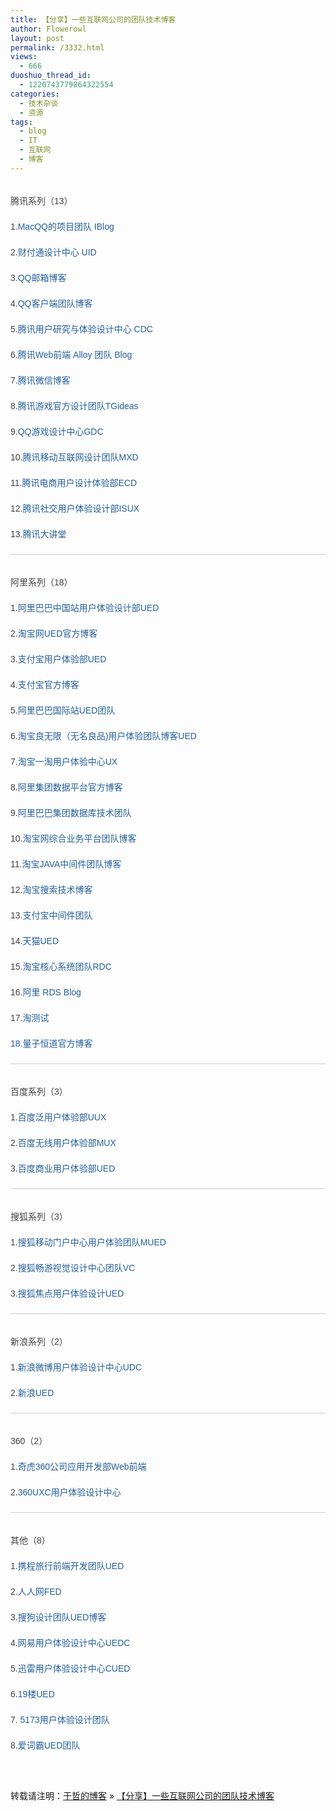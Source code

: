 ```yaml
---
title: 【分享】一些互联网公司的团队技术博客
author: Flowerowl
layout: post
permalink: /3332.html
views:
  - 666
duoshuo_thread_id:
  - 1220743779864322554
categories:
  - 技术杂谈
  - 资源
tags:
  - blog
  - IT
  - 互联网
  - 博客
---
```

<div class="entry-content" style="border: 0px; font-family: Gudea, sans-serif; font-size: 1.4rem; margin: 1.5em 0px 0px; outline: 0px; padding: 0px; vertical-align: baseline; color: #404040;">
  <p style="border: 0px; font-family: inherit; font-size: 14px; font-style: inherit; margin: 0px 0px 1.5em; outline: 0px; padding: 0px; vertical-align: baseline;">
    腾讯系列（13）
  </p>
  
  <p style="border: 0px; font-family: inherit; font-size: 14px; font-style: inherit; margin: 0px 0px 1.5em; outline: 0px; padding: 0px; vertical-align: baseline;">
    1.<a style="border: 0px; font-family: inherit; font-style: inherit; margin: 0px; outline: 0px; padding: 0px; vertical-align: baseline; color: #265f98; text-decoration: none;" href="http://iblog.tencent.com/" target="_blank">MacQQ的项目团队 IBlog </a>
  </p>
  
  <p style="border: 0px; font-family: inherit; font-size: 14px; font-style: inherit; margin: 0px 0px 1.5em; outline: 0px; padding: 0px; vertical-align: baseline;">
    2.<a style="border: 0px; font-family: inherit; font-style: inherit; margin: 0px; outline: 0px; padding: 0px; vertical-align: baseline; color: #265f98; text-decoration: none;" href="http://tid.tenpay.com/" target="_blank">财付通设计中心 UID</a>
  </p>
  
  <p style="border: 0px; font-family: inherit; font-size: 14px; font-style: inherit; margin: 0px 0px 1.5em; outline: 0px; padding: 0px; vertical-align: baseline;">
    3.<a style="border: 0px; font-family: inherit; font-style: inherit; margin: 0px; outline: 0px; padding: 0px; vertical-align: baseline; color: #265f98; text-decoration: none;" href="http://blog.mail.qq.com/" target="_blank">QQ邮箱博客</a>
  </p>
  
  <p style="border: 0px; font-family: inherit; font-size: 14px; font-style: inherit; margin: 0px 0px 1.5em; outline: 0px; padding: 0px; vertical-align: baseline;">
    4.<a style="border: 0px; font-family: inherit; font-style: inherit; margin: 0px; outline: 0px; padding: 0px; vertical-align: baseline; color: #265f98; text-decoration: none;" title="QQ客户端团队博客" href="http://impd.tencent.com/" target="_blank">QQ客户端团队博客</a>
  </p>
  
  <p style="border: 0px; font-family: inherit; font-size: 14px; font-style: inherit; margin: 0px 0px 1.5em; outline: 0px; padding: 0px; vertical-align: baseline;">
    5.<a style="border: 0px; font-family: inherit; font-style: inherit; margin: 0px; outline: 0px; padding: 0px; vertical-align: baseline; color: #265f98; text-decoration: none;" href="http://cdc.tencent.com/" target="_blank">腾讯用户研究与体验设计中心 CDC</a>
  </p>
  
  <p style="border: 0px; font-family: inherit; font-size: 14px; font-style: inherit; margin: 0px 0px 1.5em; outline: 0px; padding: 0px; vertical-align: baseline;">
    6.<a style="border: 0px; font-family: inherit; font-style: inherit; margin: 0px; outline: 0px; padding: 0px; vertical-align: baseline; color: #265f98; text-decoration: none;" href="http://www.alloyteam.com/" target="_blank">腾讯Web前端 Alloy 团队 Blog</a>
  </p>
  
  <p style="border: 0px; font-family: inherit; font-size: 14px; font-style: inherit; margin: 0px 0px 1.5em; outline: 0px; padding: 0px; vertical-align: baseline;">
    7.<a style="border: 0px; font-family: inherit; font-style: inherit; margin: 0px; outline: 0px; padding: 0px; vertical-align: baseline; color: #265f98; text-decoration: none;" href="http://blog.weixin.qq.com/" target="_blank">腾讯微信博客</a>
  </p>
  
  <p style="border: 0px; font-family: inherit; font-size: 14px; font-style: inherit; margin: 0px 0px 1.5em; outline: 0px; padding: 0px; vertical-align: baseline;">
    8.<a style="border: 0px; font-family: inherit; font-style: inherit; margin: 0px; outline: 0px; padding: 0px; vertical-align: baseline; color: #265f98; text-decoration: none;" href="http://tgideas.qq.com/" target="_blank">腾讯游戏官方设计团队TGideas</a>
  </p>
  
  <p style="border: 0px; font-family: inherit; font-size: 14px; font-style: inherit; margin: 0px 0px 1.5em; outline: 0px; padding: 0px; vertical-align: baseline;">
    9.<a style="border: 0px; font-family: inherit; font-style: inherit; margin: 0px; outline: 0px; padding: 0px; vertical-align: baseline; color: #265f98; text-decoration: none;" href="http://gdc.qq.com/">QQ游戏设计中心GDC</a>
  </p>
  
  <p style="border: 0px; font-family: inherit; font-size: 14px; font-style: inherit; margin: 0px 0px 1.5em; outline: 0px; padding: 0px; vertical-align: baseline;">
    10.<a style="border: 0px; font-family: inherit; font-style: inherit; margin: 0px; outline: 0px; padding: 0px; vertical-align: baseline; color: #265f98; text-decoration: none;" href="http://mxd.tencent.com/" target="_blank">腾讯移动互联网设计团队MXD</a>
  </p>
  
  <p style="border: 0px; font-family: inherit; font-size: 14px; font-style: inherit; margin: 0px 0px 1.5em; outline: 0px; padding: 0px; vertical-align: baseline;">
    11.<a style="border: 0px; font-family: inherit; font-style: inherit; margin: 0px; outline: 0px; padding: 0px; vertical-align: baseline; color: #265f98; text-decoration: none;" href="http://ecd.tencent.com/" target="_blank">腾讯电商用户设计体验部ECD</a>
  </p>
  
  <p style="border: 0px; font-family: inherit; font-size: 14px; font-style: inherit; margin: 0px 0px 1.5em; outline: 0px; padding: 0px; vertical-align: baseline;">
    12.<a style="border: 0px; font-family: inherit; font-style: inherit; margin: 0px; outline: 0px; padding: 0px; vertical-align: baseline; color: #265f98; text-decoration: none;" href="http://isux.tencent.com/" target="_blank">腾讯社交用户体验设计部ISUX</a>
  </p>
  
  <p style="border: 0px; font-family: inherit; font-size: 14px; font-style: inherit; margin: 0px 0px 1.5em; outline: 0px; padding: 0px; vertical-align: baseline;">
    13.<a style="border: 0px; font-family: inherit; font-style: inherit; margin: 0px; outline: 0px; padding: 0px; vertical-align: baseline; color: #265f98; text-decoration: none;" href="http://djt.qq.com/" target="_blank">腾讯大讲堂</a>
  </p>
  
  <hr style="background-color: #cccccc; border: 0px; height: 1px; margin-bottom: 1.5em;" />
  
  <p style="border: 0px; font-family: inherit; font-size: 14px; font-style: inherit; margin: 0px 0px 1.5em; outline: 0px; padding: 0px; vertical-align: baseline;">
    <a style="border: 0px; font-family: inherit; font-style: inherit; margin: 0px; outline: 0px; padding: 0px; vertical-align: baseline; color: #225588;" name="ali"></a>阿里系列（18）
  </p>
  
  <p style="border: 0px; font-family: inherit; font-size: 14px; font-style: inherit; margin: 0px 0px 1.5em; outline: 0px; padding: 0px; vertical-align: baseline;">
    1.<a style="border: 0px; font-family: inherit; font-style: inherit; margin: 0px; outline: 0px; padding: 0px; vertical-align: baseline; color: #265f98; text-decoration: none;" href="http://www.aliued.cn/" target="_blank">阿里巴巴中国站用户体验设计部UED</a>
  </p>
  
  <p style="border: 0px; font-family: inherit; font-size: 14px; font-style: inherit; margin: 0px 0px 1.5em; outline: 0px; padding: 0px; vertical-align: baseline;">
    2.<a style="border: 0px; font-family: inherit; font-style: inherit; margin: 0px; outline: 0px; padding: 0px; vertical-align: baseline; color: #265f98; text-decoration: none;" href="http://ued.taobao.com/blog/" target="_blank">淘宝网UED官方博客</a>
  </p>
  
  <p style="border: 0px; font-family: inherit; font-size: 14px; font-style: inherit; margin: 0px 0px 1.5em; outline: 0px; padding: 0px; vertical-align: baseline;">
    3.<a style="border: 0px; font-family: inherit; font-style: inherit; margin: 0px; outline: 0px; padding: 0px; vertical-align: baseline; color: #265f98; text-decoration: none;" href="http://ued.alipay.com/" target="_blank">支付宝用户体验部UED</a>
  </p>
  
  <p style="border: 0px; font-family: inherit; font-size: 14px; font-style: inherit; margin: 0px 0px 1.5em; outline: 0px; padding: 0px; vertical-align: baseline;">
    4.<a style="border: 0px; font-family: inherit; font-style: inherit; margin: 0px; outline: 0px; padding: 0px; vertical-align: baseline; color: #265f98; text-decoration: none;" href="http://blog.alipay.com/" target="_blank">支付宝官方博客</a>
  </p>
  
  <p style="border: 0px; font-family: inherit; font-size: 14px; font-style: inherit; margin: 0px 0px 1.5em; outline: 0px; padding: 0px; vertical-align: baseline;">
    5.<a style="border: 0px; font-family: inherit; font-style: inherit; margin: 0px; outline: 0px; padding: 0px; vertical-align: baseline; color: #265f98; text-decoration: none;" href="http://www.aliued.com/" target="_blank">阿里巴巴国际站UED团队</a>
  </p>
  
  <p style="border: 0px; font-family: inherit; font-size: 14px; font-style: inherit; margin: 0px 0px 1.5em; outline: 0px; padding: 0px; vertical-align: baseline;">
    6.<a style="border: 0px; font-family: inherit; font-style: inherit; margin: 0px; outline: 0px; padding: 0px; vertical-align: baseline; color: #265f98; text-decoration: none;" href="http://www.lpued.com/" target="_blank">淘宝良无限（</a><a style="border: 0px; font-family: inherit; font-style: inherit; margin: 0px; outline: 0px; padding: 0px; vertical-align: baseline; color: #265f98; text-decoration: none;" href="http://www.lpued.com/" target="_blank">无名良品)用户体验团队博客UED</a>
  </p>
  
  <p style="border: 0px; font-family: inherit; font-size: 14px; font-style: inherit; margin: 0px 0px 1.5em; outline: 0px; padding: 0px; vertical-align: baseline;">
    7.<a style="border: 0px; font-family: inherit; font-style: inherit; margin: 0px; outline: 0px; padding: 0px; vertical-align: baseline; color: #265f98; text-decoration: none;" href="http://ux.etao.com/" target="_blank">淘宝一淘用户体验中心UX</a>
  </p>
  
  <p style="border: 0px; font-family: inherit; font-size: 14px; font-style: inherit; margin: 0px 0px 1.5em; outline: 0px; padding: 0px; vertical-align: baseline;">
    8.<a style="border: 0px; font-family: inherit; font-style: inherit; margin: 0px; outline: 0px; padding: 0px; vertical-align: baseline; color: #265f98; text-decoration: none;" href="http://www.alidata.org/archives" target="_blank">阿里集团数据平台官方博客</a>
  </p>
  
  <p style="border: 0px; font-family: inherit; font-size: 14px; font-style: inherit; margin: 0px 0px 1.5em; outline: 0px; padding: 0px; vertical-align: baseline;">
    9.<a style="border: 0px; font-family: inherit; font-style: inherit; margin: 0px; outline: 0px; padding: 0px; vertical-align: baseline; color: #265f98; text-decoration: none;" href="http://www.taobaodba.com/" target="_blank">阿里巴巴集团数据库技术团队</a>
  </p>
  
  <p style="border: 0px; font-family: inherit; font-size: 14px; font-style: inherit; margin: 0px 0px 1.5em; outline: 0px; padding: 0px; vertical-align: baseline;">
    10.<a style="border: 0px; font-family: inherit; font-style: inherit; margin: 0px; outline: 0px; padding: 0px; vertical-align: baseline; color: #265f98; text-decoration: none;" title="淘宝网综合业务平台团队博客" href="http://rdc.taobao.com/team/jm/" target="_blank">淘宝网综合业务平台团队博客</a>
  </p>
  
  <p style="border: 0px; font-family: inherit; font-size: 14px; font-style: inherit; margin: 0px 0px 1.5em; outline: 0px; padding: 0px; vertical-align: baseline;">
    11.<a style="border: 0px; font-family: inherit; font-style: inherit; margin: 0px; outline: 0px; padding: 0px; vertical-align: baseline; color: #265f98; text-decoration: none;" href="http://jm.taobao.org/" target="_blank">淘宝JAVA中间件团队博客</a>
  </p>
  
  <p style="border: 0px; font-family: inherit; font-size: 14px; font-style: inherit; margin: 0px 0px 1.5em; outline: 0px; padding: 0px; vertical-align: baseline;">
    12.<a style="border: 0px; font-family: inherit; font-style: inherit; margin: 0px; outline: 0px; padding: 0px; vertical-align: baseline; color: #265f98; text-decoration: none;" href="http://www.searchtb.com/" target="_blank">淘宝搜索技术博客</a>
  </p>
  
  <p style="border: 0px; font-family: inherit; font-size: 14px; font-style: inherit; margin: 0px 0px 1.5em; outline: 0px; padding: 0px; vertical-align: baseline;">
    13.<a style="border: 0px; font-family: inherit; font-style: inherit; margin: 0px; outline: 0px; padding: 0px; vertical-align: baseline; color: #265f98; text-decoration: none;" href="http://alipaymiddleware.com/" target="_blank">支付宝中间件团队</a>
  </p>
  
  <p style="border: 0px; font-family: inherit; font-size: 14px; font-style: inherit; margin: 0px 0px 1.5em; outline: 0px; padding: 0px; vertical-align: baseline;">
    14.<a style="border: 0px; font-family: inherit; font-style: inherit; margin: 0px; outline: 0px; padding: 0px; vertical-align: baseline; color: #265f98; text-decoration: none;" href="http://ued.tmall.com/" target="_blank">天猫UED</a>
  </p>
  
  <p style="border: 0px; font-family: inherit; font-size: 14px; font-style: inherit; margin: 0px 0px 1.5em; outline: 0px; padding: 0px; vertical-align: baseline;">
    15.<a style="border: 0px; font-family: inherit; font-style: inherit; margin: 0px; outline: 0px; padding: 0px; vertical-align: baseline; color: #265f98; text-decoration: none;" href="http://rdc.taobao.com/blog/cs/" target="_blank">淘宝核心系统团队RDC</a>
  </p>
  
  <p style="border: 0px; font-family: inherit; font-size: 14px; font-style: inherit; margin: 0px 0px 1.5em; outline: 0px; padding: 0px; vertical-align: baseline;">
    16.<a style="border: 0px; font-family: inherit; font-style: inherit; margin: 0px; outline: 0px; padding: 0px; vertical-align: baseline; color: #265f98; text-decoration: none;" href="http://rds.blog.alibaba-inc.com/" target="_blank">阿里 RDS Blog</a>
  </p>
  
  <p style="border: 0px; font-family: inherit; font-size: 14px; font-style: inherit; margin: 0px 0px 1.5em; outline: 0px; padding: 0px; vertical-align: baseline;">
    17.<a style="border: 0px; font-family: inherit; font-style: inherit; margin: 0px; outline: 0px; padding: 0px; vertical-align: baseline; color: #265f98; text-decoration: none;" href="http://www.taobaotest.com/" target="_blank">淘测试</a>
  </p>
  
  <p style="border: 0px; font-family: inherit; font-size: 14px; font-style: inherit; margin: 0px 0px 1.5em; outline: 0px; padding: 0px; vertical-align: baseline;">
    <a style="border: 0px; font-family: inherit; font-style: inherit; margin: 0px; outline: 0px; padding: 0px; vertical-align: baseline; color: #265f98; text-decoration: none;" href="http://www.taobaotest.com/" target="_blank">18.</a><a style="border: 0px; font-family: inherit; font-style: inherit; margin: 0px; outline: 0px; padding: 0px; vertical-align: baseline; color: #265f98; text-decoration: none;" href="http://blog.linezing.com/" target="_blank">量子恒道官方博客</a>
  </p>
  
  <hr style="background-color: #cccccc; border: 0px; height: 1px; margin-bottom: 1.5em;" />
  
  <p style="border: 0px; font-family: inherit; font-size: 14px; font-style: inherit; margin: 0px 0px 1.5em; outline: 0px; padding: 0px; vertical-align: baseline;">
    <a style="border: 0px; font-family: inherit; font-style: inherit; margin: 0px; outline: 0px; padding: 0px; vertical-align: baseline; color: #225588;" name="baidu"></a>百度系列（3）
  </p>
  
  <p style="border: 0px; font-family: inherit; font-size: 14px; font-style: inherit; margin: 0px 0px 1.5em; outline: 0px; padding: 0px; vertical-align: baseline;">
    1.<a style="border: 0px; font-family: inherit; font-style: inherit; margin: 0px; outline: 0px; padding: 0px; vertical-align: baseline; color: #265f98; text-decoration: none;" href="http://www.baiduux.com/" target="_blank">百度泛用户体验部UUX</a>
  </p>
  
  <p style="border: 0px; font-family: inherit; font-size: 14px; font-style: inherit; margin: 0px 0px 1.5em; outline: 0px; padding: 0px; vertical-align: baseline;">
    2.<a style="border: 0px; font-family: inherit; font-style: inherit; margin: 0px; outline: 0px; padding: 0px; vertical-align: baseline; color: #265f98; text-decoration: none;" href="http://mux.baidu.com/" target="_blank">百度无线用户体验部MUX</a>
  </p>
  
  <p style="border: 0px; font-family: inherit; font-size: 14px; font-style: inherit; margin: 0px 0px 1.5em; outline: 0px; padding: 0px; vertical-align: baseline;">
    3.<a style="border: 0px; font-family: inherit; font-style: inherit; margin: 0px; outline: 0px; padding: 0px; vertical-align: baseline; color: #265f98; text-decoration: none;" href="http://ued.baidu.com/" target="_blank">百度商业用户体验部UED</a>
  </p>
  
  <hr style="background-color: #cccccc; border: 0px; height: 1px; margin-bottom: 1.5em;" />
  
  <p style="border: 0px; font-family: inherit; font-size: 14px; font-style: inherit; margin: 0px 0px 1.5em; outline: 0px; padding: 0px; vertical-align: baseline;">
    <a style="border: 0px; font-family: inherit; font-style: inherit; margin: 0px; outline: 0px; padding: 0px; vertical-align: baseline; color: #225588;" name="souhu"></a>搜狐系列（3）
  </p>
  
  <p style="border: 0px; font-family: inherit; font-size: 14px; font-style: inherit; margin: 0px 0px 1.5em; outline: 0px; padding: 0px; vertical-align: baseline;">
    1.<a style="border: 0px; font-family: inherit; font-style: inherit; margin: 0px; outline: 0px; padding: 0px; vertical-align: baseline; color: #265f98; text-decoration: none;" href="http://mued.sohu.com/" target="_blank">搜狐移动门户中心用户体验团队MUED</a>
  </p>
  
  <p style="border: 0px; font-family: inherit; font-size: 14px; font-style: inherit; margin: 0px 0px 1.5em; outline: 0px; padding: 0px; vertical-align: baseline;">
    2.<a style="border: 0px; font-family: inherit; font-style: inherit; margin: 0px; outline: 0px; padding: 0px; vertical-align: baseline; color: #265f98; text-decoration: none;" href="http://vc.changyou.com/index.shtml" target="_blank">搜狐畅游视觉设计中心团队VC</a>
  </p>
  
  <p style="border: 0px; font-family: inherit; font-size: 14px; font-style: inherit; margin: 0px 0px 1.5em; outline: 0px; padding: 0px; vertical-align: baseline;">
    3.<a style="border: 0px; font-family: inherit; font-style: inherit; margin: 0px; outline: 0px; padding: 0px; vertical-align: baseline; color: #265f98; text-decoration: none;" href="http://ued.focus.cn/" target="_blank">搜狐焦点用户体验设计UED</a>
  </p>
  
  <hr style="background-color: #cccccc; border: 0px; height: 1px; margin-bottom: 1.5em;" />
  
  <p style="border: 0px; font-family: inherit; font-size: 14px; font-style: inherit; margin: 0px 0px 1.5em; outline: 0px; padding: 0px; vertical-align: baseline;">
    <a style="border: 0px; font-family: inherit; font-style: inherit; margin: 0px; outline: 0px; padding: 0px; vertical-align: baseline; color: #225588;" name="sina"></a>新浪系列（2）
  </p>
  
  <p style="border: 0px; font-family: inherit; font-size: 14px; font-style: inherit; margin: 0px 0px 1.5em; outline: 0px; padding: 0px; vertical-align: baseline;">
    1.<a style="border: 0px; font-family: inherit; font-style: inherit; margin: 0px; outline: 0px; padding: 0px; vertical-align: baseline; color: #265f98; text-decoration: none;" href="http://udc.weibo.com/" target="_blank">新浪微博用户体验设计中心UDC</a>
  </p>
  
  <p style="border: 0px; font-family: inherit; font-size: 14px; font-style: inherit; margin: 0px 0px 1.5em; outline: 0px; padding: 0px; vertical-align: baseline;">
    2.<a style="border: 0px; font-family: inherit; font-style: inherit; margin: 0px; outline: 0px; padding: 0px; vertical-align: baseline; color: #265f98; text-decoration: none;" href="http://ued.sina.com/" target="_blank">新浪UED</a>
  </p>
  
  <hr style="background-color: #cccccc; border: 0px; height: 1px; margin-bottom: 1.5em;" />
  
  <p style="border: 0px; font-family: inherit; font-size: 14px; font-style: inherit; margin: 0px 0px 1.5em; outline: 0px; padding: 0px; vertical-align: baseline;">
    <a style="border: 0px; font-family: inherit; font-style: inherit; margin: 0px; outline: 0px; padding: 0px; vertical-align: baseline; color: #225588;" name="san"></a>360（2）
  </p>
  
  <p style="border: 0px; font-family: inherit; font-size: 14px; font-style: inherit; margin: 0px 0px 1.5em; outline: 0px; padding: 0px; vertical-align: baseline;">
    1.<a style="border: 0px; font-family: inherit; font-style: inherit; margin: 0px; outline: 0px; padding: 0px; vertical-align: baseline; color: #265f98; text-decoration: none;" href="http://www.75team.com/" target="_blank">奇虎360公司应用开发部Web前端</a>
  </p>
  
  <p style="border: 0px; font-family: inherit; font-size: 14px; font-style: inherit; margin: 0px 0px 1.5em; outline: 0px; padding: 0px; vertical-align: baseline;">
    2.<a style="border: 0px; font-family: inherit; font-style: inherit; margin: 0px; outline: 0px; padding: 0px; vertical-align: baseline; color: #265f98; text-decoration: none;" href="http://uxc.360.cn/" target="_blank">360UXC用户体验设计中心</a>
  </p>
  
  <hr style="background-color: #cccccc; border: 0px; height: 1px; margin-bottom: 1.5em;" />
  
  <p style="border: 0px; font-family: inherit; font-size: 14px; font-style: inherit; margin: 0px 0px 1.5em; outline: 0px; padding: 0px; vertical-align: baseline;">
    <a style="border: 0px; font-family: inherit; font-style: inherit; margin: 0px; outline: 0px; padding: 0px; vertical-align: baseline; color: #225588;" name="other"></a>其他（8）
  </p>
  
  <p style="border: 0px; font-family: inherit; font-size: 14px; font-style: inherit; margin: 0px 0px 1.5em; outline: 0px; padding: 0px; vertical-align: baseline;">
    1.<a style="border: 0px; font-family: inherit; font-style: inherit; margin: 0px; outline: 0px; padding: 0px; vertical-align: baseline; color: #265f98; text-decoration: none;" href="http://ued.ctrip.com/blog/" target="_blank">携程旅行前端开发团队UED</a>
  </p>
  
  <p style="border: 0px; font-family: inherit; font-size: 14px; font-style: inherit; margin: 0px 0px 1.5em; outline: 0px; padding: 0px; vertical-align: baseline;">
    2.<a style="border: 0px; font-family: inherit; font-style: inherit; margin: 0px; outline: 0px; padding: 0px; vertical-align: baseline; color: #265f98; text-decoration: none;" href="http://fed.renren.com/" target="_blank">人人网FED</a>
  </p>
  
  <p style="border: 0px; font-family: inherit; font-size: 14px; font-style: inherit; margin: 0px 0px 1.5em; outline: 0px; padding: 0px; vertical-align: baseline;">
    3.<a style="border: 0px; font-family: inherit; font-style: inherit; margin: 0px; outline: 0px; padding: 0px; vertical-align: baseline; color: #265f98; text-decoration: none;" href="http://ued.sogou.com/" target="_blank">搜狗设计团队UED博客</a>
  </p>
  
  <p style="border: 0px; font-family: inherit; font-size: 14px; font-style: inherit; margin: 0px 0px 1.5em; outline: 0px; padding: 0px; vertical-align: baseline;">
    4.<a style="border: 0px; font-family: inherit; font-style: inherit; margin: 0px; outline: 0px; padding: 0px; vertical-align: baseline; color: #265f98; text-decoration: none;" href="http://uedc.163.com/" target="_blank">网易用户体验设计中心UEDC</a>
  </p>
  
  <p style="border: 0px; font-family: inherit; font-size: 14px; font-style: inherit; margin: 0px 0px 1.5em; outline: 0px; padding: 0px; vertical-align: baseline;">
    5.<a style="border: 0px; font-family: inherit; font-style: inherit; margin: 0px; outline: 0px; padding: 0px; vertical-align: baseline; color: #265f98; text-decoration: none;" href="http://cued.xunlei.com/" target="_blank">迅雷用户体验设计中心CUED</a>
  </p>
  
  <p style="border: 0px; font-family: inherit; font-size: 14px; font-style: inherit; margin: 0px 0px 1.5em; outline: 0px; padding: 0px; vertical-align: baseline;">
    6.<a style="border: 0px; font-family: inherit; font-style: inherit; margin: 0px; outline: 0px; padding: 0px; vertical-align: baseline; color: #265f98; text-decoration: none;" href="http://blog.19ued.com/" target="_blank">19楼UED</a>
  </p>
  
  <p style="border: 0px; font-family: inherit; font-size: 14px; font-style: inherit; margin: 0px 0px 1.5em; outline: 0px; padding: 0px; vertical-align: baseline;">
    7. <a style="border: 0px; font-family: inherit; font-style: inherit; margin: 0px; outline: 0px; padding: 0px; vertical-align: baseline; color: #265f98; text-decoration: none;" href="http://ued.5173.com/" target="_blank">5173用户体验设计团队</a>
  </p>
  
  <p style="border: 0px; font-family: inherit; font-size: 14px; font-style: inherit; margin: 0px 0px 1.5em; outline: 0px; padding: 0px; vertical-align: baseline;">
    8.<a style="border: 0px; font-family: inherit; font-style: inherit; margin: 0px; outline: 0px; padding: 0px; vertical-align: baseline; color: #265f98; text-decoration: none;" href="http://ued.iciba.com/" target="_blank">爱词霸UED团队 </a>
  </p>
  
  <div>
     
  </div>
</div>

转载请注明：[于哲的博客][1] &raquo; [【分享】一些互联网公司的团队技术博客][2]

 [1]: http://lazynight.me
 [2]: http://lazynight.me/3332.html